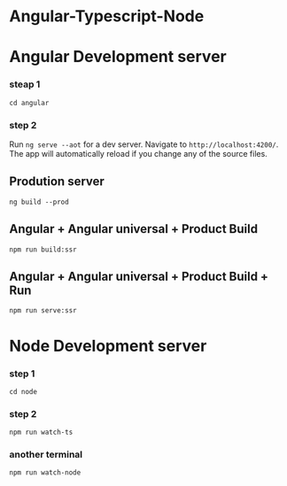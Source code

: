 # Angular-Typescript-Node


# Angular Development server

### steap 1  
`cd angular`

### step 2
Run `ng serve --aot` for a dev server. Navigate to `http://localhost:4200/`. The app will automatically reload if you change any of the source files.

## Prodution server
`ng build --prod`

## Angular + Angular universal + Product Build
`npm run build:ssr`

## Angular + Angular universal + Product Build + Run
`npm run serve:ssr`

# Node Development server

### step 1  
`cd node`

### step 2  

```
npm run watch-ts
```

### another terminal 
```
npm run watch-node
```
